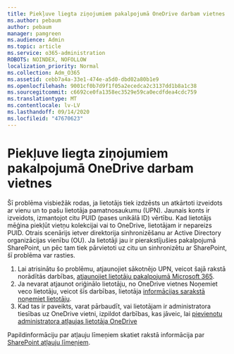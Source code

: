 ```yaml
---
title: Piekļuve liegta ziņojumiem pakalpojumā OneDrive darbam vietnes
ms.author: pebaum
author: pebaum
manager: pamgreen
ms.audience: Admin
ms.topic: article
ms.service: o365-administration
ROBOTS: NOINDEX, NOFOLLOW
localization_priority: Normal
ms.collection: Adm_O365
ms.assetid: cebb7a4a-33e1-474e-a5d0-dbd02a80b1e9
ms.openlocfilehash: 9001cf0b7d9f1f05a2ecedca2c3137dd1b8a1c38
ms.sourcegitcommit: c6692ce0fa1358ec3529e59ca0ecdfdea4cdc759
ms.translationtype: MT
ms.contentlocale: lv-LV
ms.lasthandoff: 09/14/2020
ms.locfileid: "47670623"
---
```

# <a name="troubleshooting-access-denied-messages-to-onedrive-for-business-sites"></a>Piekļuve liegta ziņojumiem pakalpojumā OneDrive darbam vietnes

Šī problēma visbiežāk rodas, ja lietotājs tiek izdzēsts un atkārtoti izveidots ar vienu un to pašu lietotāja pamatnosaukumu (UPN). Jaunais konts ir izveidots, izmantojot citu PUID (pases unikālā ID) vērtību. Kad lietotājs mēģina piekļūt vietņu kolekcijai vai to OneDrive, lietotājam ir nepareizs PUID. Otrais scenārijs ietver direktorija sinhronizēšanu ar Active Directory organizācijas vienību (OU). Ja lietotāji jau ir pierakstījušies pakalpojumā SharePoint, un pēc tam tiek pārvietoti uz citu un sinhronizētu ar SharePoint, šī problēma var rasties.

1. Lai atrisinātu šo problēmu, atjaunojiet sākotnējo UPN, veicot šajā rakstā norādītās darbības, [atjaunojiet lietotāju pakalpojumā Microsoft 365](https://docs.microsoft.com/microsoft-365/admin/add-users/restore-user).
2. Ja nevarat atjaunot oriģinālo lietotāju, no OneDrive vietnes Noņemiet veco lietotāju, veicot šīs darbības, lietotāja [informācijas sarakstā noņemiet lietotāju](). 
3. Kad tas ir paveikts, varat pārbaudīt, vai lietotājam ir administratora tiesības uz OneDrive vietni, izpildot darbības, kas jāveic, lai [pievienotu administratora atļaujas lietotāja OneDrive](https://docs.microsoft.com/sharepoint/manage-user-profiles)

Papildinformāciju par atļauju līmeņiem skatiet rakstā informācija par [SharePoint atļauju līmeņiem](https://docs.microsoft.com/sharepoint/understanding-permission-levels).
